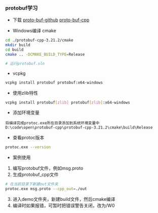 
### protobuf学习

- 下载
[proto-buf-github](https://github.com/protocolbuffers/protobuf/releases)
[proto-buf-cpp](https://github.com/protocolbuffers/protobuf/releases/download/v21.2/protobuf-cpp-3.21.2.zip)

- Windows编译 cmake
```bash
cd ./protobuf-cpp-3.21.2/cmake
mkdir build
cd build
cmake .. -DCMAKE_BUILD_TYPE=Release

# 运行protobuf.sln
```

- vcpkg
```bash
vcpkg install protobuf protobuf:x64-windows
```
- 使用zlib特性
```bash
vcpkg install protobuf[zlib] protobuf[zlib]:x64-windows
```
- 添加环境变量
```
将编译完成protoc.exe所在目录添加到系统环境变量中
D:\code\open\protobuf-cpp\protobuf-cpp-3.21.2\cmake\build\Release
```

- 查看protoc版本
```bash
protoc.exe --version
```

- 案例使用
1. 编写protobuf文件，例如msg.proto
2. 生成protobuf_cpp文件
```bash
# 在当前目录下新建out文件夹
protoc.exe msg.proto --cpp_out=./out
```
3. 进入demo文件夹，新建build文件，然后cmake编译
4. 编译时如果报错，可暂时把错误警告关闭，改为/W0